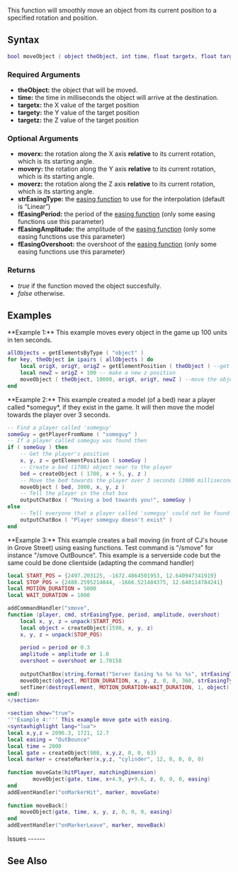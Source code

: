 This function will smoothly move an object from its current position to a specified rotation and position.

Syntax
------

``` lua
bool moveObject ( object theObject, int time, float targetx, float targety, float targetz, [ float moverx, float movery, float moverz, string strEasingType, float fEasingPeriod, float fEasingAmplitude, float fEasingOvershoot ] )
```

### Required Arguments

-   **theObject:** the object that will be moved.
-   **time:** the time in milliseconds the object will arrive at the destination.
-   **targetx:** the X value of the target position
-   **targety:** the Y value of the target position
-   **targetz:** the Z value of the target position

### Optional Arguments

-   **moverx:** the rotation along the X axis **relative** to its current rotation, which is its starting angle.
-   **movery:** the rotation along the Y axis **relative** to its current rotation, which is its starting angle.
-   **moverz:** the rotation along the Z axis **relative** to its current rotation, which is its starting angle.
-   **strEasingType:** the [easing function](/Easing.md "wikilink") to use for the interpolation (default is “Linear”)
-   **fEasingPeriod:** the period of the [easing function](/Easing.md "wikilink") (only some easing functions use this parameter)
-   **fEasingAmplitude:** the amplitude of the [easing function](/Easing.md "wikilink") (only some easing functions use this parameter)
-   **fEasingOvershoot:** the overshoot of the [easing function](/Easing.md "wikilink") (only some easing functions use this parameter)

### Returns

-   *true* if the function moved the object succesfully.
-   *false* otherwise.

Examples
--------

<section name="Server" class="server" show="true">
**Example 1:** This example moves every object in the game up 100 units in ten seconds.

``` lua
allObjects = getElementsByType ( "object" )
for key, theObject in ipairs ( allObjects ) do
    local origX, origY, origZ = getElementPosition ( theObject ) --get the origanal position
    local newZ = origZ + 100 -- make a new z position
    moveObject ( theObject, 10000, origX, origY, newZ ) --move the object to this position in 10 seconds.
end
```

</section>
<section name="Server" class="server" show="true">
**Example 2:** This example created a model (of a bed) near a player called *someguy*, if they exist in the game. It will then move the model towards the player over 3 seconds.

``` lua
-- Find a player called 'someguy'
someGuy = getPlayerFromName ( "someguy" )
-- If a player called someguy was found then
if ( someGuy ) then
    -- Get the player's position
    x, y, z = getElementPosition ( someGuy )
    -- Create a bed (1700) object near to the player
    bed = createObject ( 1700, x + 5, y, z )
    -- Move the bed towards the player over 3 seconds (3000 milliseconds)
    moveObject ( bed, 3000, x, y, z )
    -- Tell the player in the chat box
    outputChatBox ( "Moving a bed towards you!", someGuy )
else
    -- Tell everyone that a player called 'someguy' could not be found
    outputChatBox ( "Player someguy doesn't exist" )
end
```

</section>
<section name="Server" class="server" show="true">
**Example 3:** This example creates a ball moving (in front of CJ's house in Grove Street) using easing functions. Test command is "/smove" for instance "/smove OutBounce". This example is a serverside code but the same could be done clientside (adapting the command handler)

``` lua
local START_POS = {2497.203125, -1672.4864501953, 12.640947341919}
local STOP_POS = {2480.2595214844, -1666.521484375, 12.640114784241}
local MOTION_DURATION = 5000
local WAIT_DURATION = 1000

addCommandHandler("smove",
function (player, cmd, strEasingType, period, amplitude, overshoot)
    local x, y, z = unpack(START_POS)
    local object = createObject(1598, x, y, z)
    x, y, z = unpack(STOP_POS)
    
    period = period or 0.3
    amplitude = amplitude or 1.0
    overshoot = overshoot or 1.70158
    
    outputChatBox(string.format("Server Easing %s %s %s %s", strEasingType, tostring(period), tostring(amplitude), tostring(overshoot)))
    moveObject(object, MOTION_DURATION, x, y, z, 0, 0, 360, strEasingType, period, amplitude, overshoot)
    setTimer(destroyElement, MOTION_DURATION+WAIT_DURATION, 1, object)
end)
</section>

<section show="true">
'''Example 4:''' This example move gate with easing.
<syntaxhighlight lang="lua">
local x,y,z = 2096.3, 1721, 12.7
local easing = "OutBounce"
local time = 2000
local gate = createObject(980, x,y,z, 0, 0, 63)
local marker = createMarker(x,y,z, "cylinder", 12, 0, 0, 0, 0)
 
function moveGate(hitPlayer, matchingDimension)
        moveObject(gate, time, x+4.9, y+9.6, z, 0, 0, 0, easing)
end
addEventHandler("onMarkerHit", marker, moveGate)
 
function moveBack()
    moveObject(gate, time, x, y, z, 0, 0, 0, easing)
end
addEventHandler("onMarkerLeave", marker, moveBack)
```

</section>
Issues
------

See Also
--------

